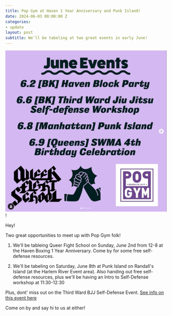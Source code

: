 ```yaml
---
title: Pop Gym at Haven 1 Year Anniversary and Punk Island!
date: 2024-06-03 00:00:00 Z
categories:
- update
layout: post
subtitle: We'll be tabeling at two great events in early June!
---
```


![QFS June](/assets/qfsflyer.png)!

Hey!

Two great opportunities to meet up with Pop Gym folk!

1. We'll be tableing Queer Fight School on Sunday, June 2nd from 12-8 at the Haven Boxing 1 Year Anniversary. Come by for some free self-defense resources.

2. We'll be tabeling on Saturday, June 8th at Punk Island on Randall's Island (at the Harlem River Event area). Also handing out free self-defense resources, plus we'll be having an Intro to Self-Defense workshop at 11:30-12:30

Plus, dont' miss out on the Third Ward BJJ Self-Defense Event. [See info on this event here](https://popgym.org/update/2024/05/10/third-ward-bjj-lgbtq-workshop.html)

Come on by and say hi to us at either!
